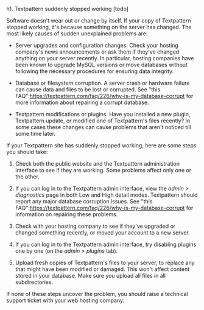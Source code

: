 h1. Textpattern suddenly stopped working [todo]

Software doesn't wear out or change by itself.  If your copy of Textpattern stopped working, it's because something on the server has changed.  The most likely causes of sudden unexplained problems are:

* Server upgrades and configuration changes.  Check your hosting company's news announcements or ask them if they've changed anything on your server recently.  In particular, hosting companies have been known to upgrade MySQL versions or move databases without following the necessary procedures for ensuring data integrity.

* Database or filesystem corruption.  A server crash or hardware failure can cause data and files to be lost or corrupted.  See "this FAQ":https://textpattern.com/faq/226/why-is-my-database-corrupt for more information about repairing a corrupt database.

* Textpattern modifications or plugins.  Have you installed a new plugin, Textpattern update, or modified one of Textpattern's files recently?  In some cases these changes can cause problems that aren't noticed till some time later.

If your Textpattern site has suddenly stopped working, here are some steps you should take:

1. Check both the public website and the Textpattern administration interface to see if they are working.  Some problems affect only one or the other.

2. If you can log in to the Textpattern admin interface, view the *admin > diagnostics* page in both Low and High detail modes.  Textpattern should report any major database corruption issues.  See "this FAQ":https://textpattern.com/faq/226/why-is-my-database-corrupt for information on repairing these problems.

3. Check with your hosting company to see if they've upgraded or changed something recently, or moved your account to a new server.

4. If you can log in to the Textpattern admin interface, try disabling plugins one by one (on the *admin > plugins* tab).

5. Upload fresh copies of Textpattern's files to your server, to replace any that might have been modified or damaged.  This won't affect content stored in your database.  Make sure you upload all files in all subdirectories.

If none of these steps uncover the problem, you should raise a technical support ticket with your web hosting company.
